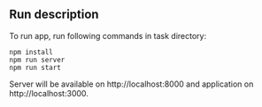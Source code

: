 ## Run description

To run app, run following commands in task directory:

    npm install
    npm run server
    npm run start

Server will be available on http://localhost:8000 and application on http://localhost:3000.

